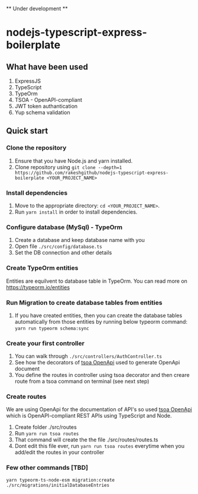 ** Under development **
# nodejs-typescript-express-boilerplate

## What have been used

1. ExpressJS
2. TypeScript
3. TypeOrm
4. TSOA - OpenAPI-compliant
5. JWT token authantication
6. Yup schema validation

## Quick start

### Clone the repository
1.  Ensure that you have Node.js and yarn installed.
2.  Clone repository using `git clone --depth=1 https://github.com/rakeshgithub/nodejs-typescript-express-boilerplate <YOUR_PROJECT_NAME>`

### Install dependencies
1.  Move to the appropriate directory: `cd <YOUR_PROJECT_NAME>`.<br />
2.  Run `yarn install` in order to install dependencies.<br />

### Configure database (MySql) - TypeOrm 
1.  Create a database and keep database name with you
2.  Open file `./src/config/database.ts`
3.  Set the DB connection and other details

### Create TypeOrm entities 
Entities are equilvent to database table in TypeOrm. You can read more on https://typeorm.io/entities 

### Run Migration to create database tables from entities 
1. If you have created entities, then you can create the database tables automatically from those entities by running below typeorm command: <br />
`yarn run typeorm schema:sync`

### Create your first controller
1. You can walk through `./src/controllers/AuthController.ts`
2. See how the decorators of [tsoa OpenApi](https://www.npmjs.com/package/tsoa) used to generate OpenApi document
3. You define the routes in controller using tsoa decorator and then creare route from a tsoa command on terminal (see next step)

### Create routes
We are using OpenApi for the documentation of API's so used [tsoa OpenApi](https://www.npmjs.com/package/tsoa) which is OpenAPI-compliant REST APIs using TypeScript and Node.

1. Create folder ./src/routes
2. Run `yarn run tsoa routes`
3. That command will create the the file ./src/routes/routes.ts
4. Dont edit this file ever, run `yarn run tsoa routes` everytime when you add/edit the routes in your controller

### Few other commands [TBD]

`yarn typeorm-ts-node-esm migration:create ./src/migrations/initialDatabaseEntries`


